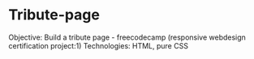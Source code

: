 # Tribute-page

Objective: Build a tribute page - freecodecamp  (responsive webdesign certification project:1)
Technologies: HTML, pure CSS
